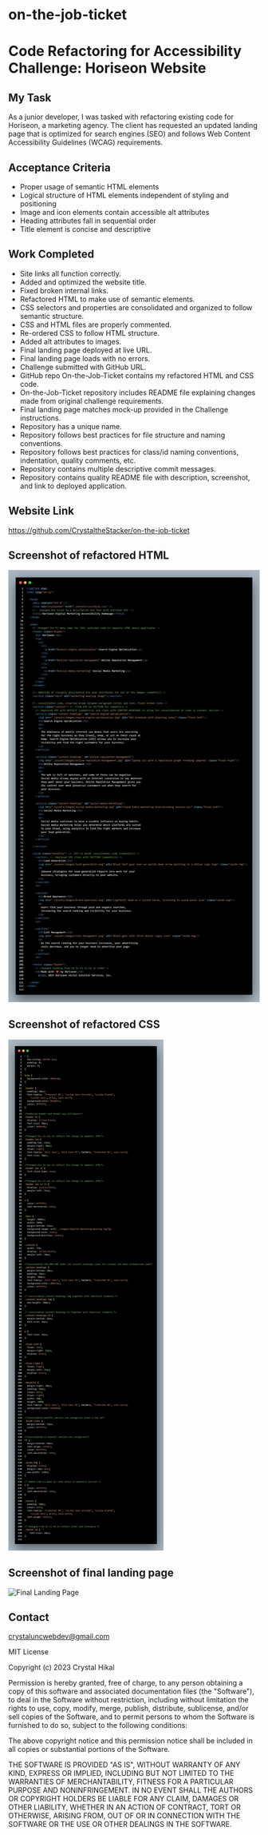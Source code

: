 # on-the-job-ticket

# Code Refactoring for Accessibility Challenge: Horiseon Website

## My Task

As a junior developer, I was tasked with refactoring existing code for Horiseon, a marketing agency.
The client has requested an updated landing page that is optimized for search engines (SEO) and follows Web Content Accessibility Guidelines (WCAG) requirements.

## Acceptance Criteria
* Proper usage of semantic HTML elements
* Logical structure of HTML elements independent of styling and positioning
* Image and icon elements contain accessible alt attributes
* Heading attributes fall in sequential order
* Title element is concise and descriptive

## Work Completed

* Site links all function correctly.
* Added and optimized the website title.
* Fixed broken internal links.
* Refactored HTML to make use of semantic elements.
* CSS selectors and properties are consolidated and organized to follow semantic structure.
* CSS and HTML files are properly commented.
* Re-ordered CSS to follow HTML structure.
* Added alt attributes to images.
* Final landing page deployed at live URL.
* Final landing page loads with no errors.
* Challenge submitted with GitHub URL.
* GitHub repo On-the-Job-Ticket contains my refactored HTML and CSS code.
* On-the-Job-Ticket repository includes README file explaining changes made from original challenge requirements.
* Final landing page matches mock-up provided in the Challenge instructions.
* Repository has a unique name.
* Repository follows best practices for file structure and naming conventions.
* Repository follows best practices for class/id naming conventions, indentation, quality comments, etc.
* Repository contains multiple descriptive commit messages.
* Repository contains quality README file with description, screenshot, and link to deployed application.

## Website Link
https://github.com/CrystaltheStacker/on-the-job-ticket

## Screenshot of refactored HTML
![Refactored HTML Screenshot](image.html%20refactored%20code.png)

## Screenshot of refactored CSS
![Refactored CSS Screenshot](./style.css%20refactored%20code.png)

## Screenshot of final landing page
![Final Landing Page](./_C__Users_thehi_bootcamp_on-the-job-ticket_index.html.png)

## Contact
crystaluncwebdev@gmail.com

MIT License

Copyright (c) 2023 Crystal Hikal

Permission is hereby granted, free of charge, to any person obtaining a copy
of this software and associated documentation files (the "Software"), to deal
in the Software without restriction, including without limitation the rights
to use, copy, modify, merge, publish, distribute, sublicense, and/or sell
copies of the Software, and to permit persons to whom the Software is
furnished to do so, subject to the following conditions:

The above copyright notice and this permission notice shall be included in all
copies or substantial portions of the Software.

THE SOFTWARE IS PROVIDED "AS IS", WITHOUT WARRANTY OF ANY KIND, EXPRESS OR
IMPLIED, INCLUDING BUT NOT LIMITED TO THE WARRANTIES OF MERCHANTABILITY,
FITNESS FOR A PARTICULAR PURPOSE AND NONINFRINGEMENT. IN NO EVENT SHALL THE
AUTHORS OR COPYRIGHT HOLDERS BE LIABLE FOR ANY CLAIM, DAMAGES OR OTHER
LIABILITY, WHETHER IN AN ACTION OF CONTRACT, TORT OR OTHERWISE, ARISING FROM,
OUT OF OR IN CONNECTION WITH THE SOFTWARE OR THE USE OR OTHER DEALINGS IN THE
SOFTWARE.
